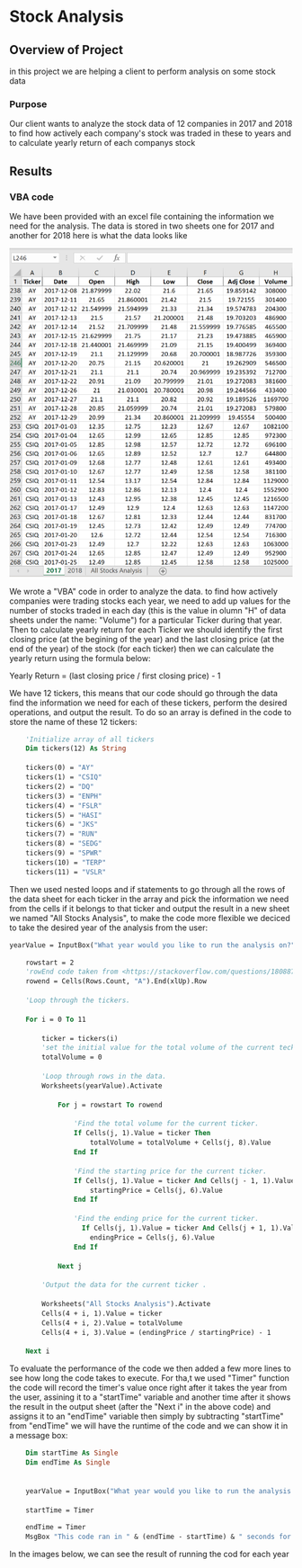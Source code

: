 # **Stock Analysis**  


## **Overview of Project**
in this project we are helping a client to perform analysis on some stock data  


### **Purpose**
Our client wants to analyze the stock data of 12 companies in 2017 and 2018 to find how actively each company's stock was traded in these to years and to calculate yearly return of each companys stock  


## **Results**  

### **VBA code**
We have been provided with an excel file containing the information we need for the analysis. The data is stored in two sheets one for 2017 and another for 2018 here is what the data looks like  

<img src="/scr-shots-stock/preview.png">  

We wrote a "VBA" code in order to analyze the data. to find how actively companies were trading stocks each year, we need to add up values for the number of stocks traded in each day (this is the value in olumn "H" of data sheets under the name: "Volume") for a particular Ticker during that year. Then to calculate yearly return for each Ticker we should identify the first closing price (at the begining of the year) and the last closing price (at the end of the year) of the stock (for each ticker) then we can calculate the yearly return using the formula below:  

Yearly Return = (last closing price / first closing price) - 1  

We have 12 tickers, this means that our code should go through the data find the information we need for each of these tickers, perform the desired operations, and output the result. To do so an array is defined in the code to store the name of these 12 tickers:  

```vb
    'Initialize array of all tickers
    Dim tickers(12) As String
    
    tickers(0) = "AY"
    tickers(1) = "CSIQ"
    tickers(2) = "DQ"
    tickers(3) = "ENPH"
    tickers(4) = "FSLR"
    tickers(5) = "HASI"
    tickers(6) = "JKS"
    tickers(7) = "RUN"
    tickers(8) = "SEDG"
    tickers(9) = "SPWR"
    tickers(10) = "TERP"
    tickers(11) = "VSLR"

```

Then we used nested loops and if statements to go through all the rows of the data sheet for each ticker in the array and pick the information we need from the cells if it belongs to that ticker and output the result in a new sheet we named "All Stocks Analysis", to make the code more flexible we deciced to take the desired year of the analysis from the user:  

```vb
yearValue = InputBox("What year would you like to run the analysis on?")
```


```vb
    rowstart = 2
    'rowEnd code taken from <https://stackoverflow.com/questions/18088729/row-count-where-data-exists> and finds the final row in the data sheet
    rowend = Cells(Rows.Count, "A").End(xlUp).Row
    
    'Loop through the tickers.
    
    For i = 0 To 11
        
        ticker = tickers(i)
        'set the initial value for the total volume of the current tecker to zero
        totalVolume = 0
    
        'Loop through rows in the data.
        Worksheets(yearValue).Activate
            
            For j = rowstart To rowend
                
                'Find the total volume for the current ticker.
                If Cells(j, 1).Value = ticker Then
                    totalVolume = totalVolume + Cells(j, 8).Value
                End If
                
                'Find the starting price for the current ticker.
                If Cells(j, 1).Value = ticker And Cells(j - 1, 1).Value <> ticker Then
                    startingPrice = Cells(j, 6).Value
                End If
                
                'Find the ending price for the current ticker.
                  If Cells(j, 1).Value = ticker And Cells(j + 1, 1).Value <> ticker Then
                    endingPrice = Cells(j, 6).Value
                End If
                
            Next j
            
        'Output the data for the current ticker .
    
        Worksheets("All Stocks Analysis").Activate
        Cells(4 + i, 1).Value = ticker
        Cells(4 + i, 2).Value = totalVolume
        Cells(4 + i, 3).Value = (endingPrice / startingPrice) - 1
        
    Next i
```
To evaluate the performance of the code we then added a few more lines to see how long the code takes to execute. For tha,t we used "Timer" function the code will record the timer's value once right after it takes the year from the user, assining it to a "startTime" variable and another time after it shows the result in the output sheet (after the "Next i" in the above code) and assigns it to an "endTime" variable then simply by subtracting "startTime" from "endTime" we will have the runtime of the code and we can show it in a message box:  

```vb
    Dim startTime As Single
    Dim endTime As Single
    

    yearValue = InputBox("What year would you like to run the analysis on?")
    
    startTime = Timer
```

```vb
    endTime = Timer
    MsgBox "This code ran in " & (endTime - startTime) & " seconds for the year " & (yearValue)

```
In the images below, we can see the result of running the cod for each year

